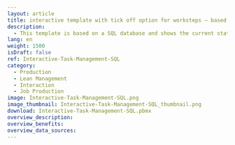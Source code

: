 ```yaml
---
layout: article
title: interactive template with tick off option for worksteps – based on sql data
description: 
  - This template is based on a SQL database and shows the current status of a machine. It enables employees to track their progress and to mark finished work steps as completed using a touch screen. When the touch screen is operated, the template writes back to the SQL database via a script and thus reports the completion of a work step.
lang: en
weight: 1500
isDraft: false
ref: Interactive-Task-Management-SQL
category:
  - Production
  - Lean Management
  - Interaction
  - Job Production
image: Interactive-Task-Management-SQL.png
image_thumbnail: Interactive-Task-Management-SQL_thumbnail.png
download: Interactive-Task-Management-SQL.pbmx
overview_description:
overview_benefits:
overview_data_sources:
---
```

